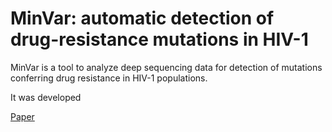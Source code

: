 # MinVar: automatic detection of drug-resistance mutations in HIV-1

MinVar is a tool to analyze deep sequencing data for detection of mutations
conferring drug resistance in HIV-1 populations.

It was developed


[Paper](http://dx.doi.org/10.1016/j.jviromet.2016.11.008)
